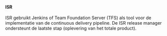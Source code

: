 #### ISR
ISR gebruikt Jenkins of Team Foundation Server (TFS) als tool voor de implementatie van de continuous delivery pipeline. De ISR release manager ondersteunt de laatste stap (oplevering van het totale product).
